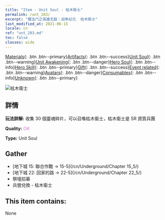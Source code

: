 ```yaml
---
title: "Item - Unit Soul - 枯木衛士"
permalink: /unt_203/
excerpt: "魔法门之英雄无敌：战争纪元  枯木衛士"
last_modified_at: 2021-06-15
locale: cn
ref: "unt_203.md"
toc: false
classes: wide
---
```

 [Materials](/ItemsCN/){: .btn .btn--primary}[Artifacts](/ItemsCN/Artifacts/){: .btn .btn--success}[Unit Soul](/ItemsCN/UnitSoul/){: .btn .btn--warning}[Unit Awakening](/ItemsCN/UnitAwakening/){: .btn .btn--danger}[Hero Soul](/ItemsCN/HeroSoul/){: .btn .btn--info}[Hero Skill](/ItemsCN/HeroSkill/){: .btn .btn--primary}[Gift](/ItemsCN/Gift/){: .btn .btn--success}[Event related](/ItemsCN/Events/){: .btn .btn--warning}[Avatars](/ItemsCN/Avatars/){: .btn .btn--danger}[Consumables](/ItemsCN/Consumables/){: .btn .btn--info}[Unknown](/ItemsCN/Unknown/){: .btn .btn--primary}

 ![枯木衛士](/images/u/ti_shuyao.jpg)

## 詳情
 **玩法詳解:** 收集 30 個靈魂碎片，可以召喚枯木衛士，枯木衛士是 SR 資質兵團

 **Quality:** <span style="color: #DA70D6">OK</span>

 **Type:** Unit Soul

## Gather

*    [地下城 15: 聯合作戰 -> 15-5](/cn/Underground/Chapter 15_5/) 
*    [地下城 22: 回家的路 -> 22-5](/cn/Underground/Chapter 22_5/) 
*    祭壇招募 
*    兵營兌換 - 枯木衛士 

## This item contains:

  None

